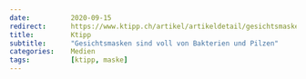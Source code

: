 ```yaml
---
date:          2020-09-15
redirect:      https://www.ktipp.ch/artikel/artikeldetail/gesichtsmasken-sind-voll-von-bakterien-und-pilzen/
title:         Ktipp
subtitle:      "Gesichtsmasken sind voll von Bakterien und Pilzen"
categories:    Medien
tags:          [ktipp, maske]
---
```

